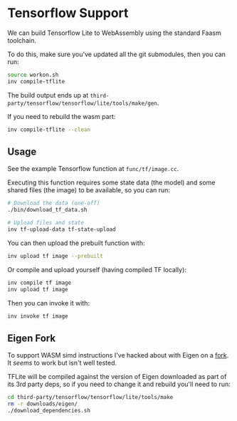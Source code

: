# Tensorflow Support

We can build Tensorflow Lite to WebAssembly using the standard Faasm toolchain.

To do this, make sure you've updated all the git submodules, then you can run:

```bash
source workon.sh
inv compile-tflite
```

The build output ends up at `third-party/tensorflow/tensorflow/lite/tools/make/gen`.

If you need to rebuild the wasm part:

```bash
inv compile-tflite --clean
```

## Usage

See the example Tensorflow function at `func/tf/image.cc`.

Executing this function requires some state data (the model) and some shared files (the image) to be available, so you can run:

```bash
# Download the data (one-off)
./bin/download_tf_data.sh

# Upload files and state
inv tf-upload-data tf-state-upload
```

You can then upload the prebuilt function with:

```bash
inv upload tf image --prebuilt
```

Or compile and upload yourself (having compiled TF locally):

```bash
inv compile tf image
inv upload tf image
```

Then you can invoke it with:

```bash
inv invoke tf image
```

## Eigen Fork

To support WASM simd instructions I've hacked about with Eigen on a [fork](https://github.com/Shillaker/eigen-git-mirror). It _seems_ to work but isn't well tested. 

TFLite will be compiled against the version of Eigen downloaded as part of its 3rd party deps, so if you need to change it and rebuild you'll need to run:

```bash
cd third-party/tensorflow/tensorflow/lite/tools/make
rm -r downloads/eigen/
./download_dependencies.sh
```


